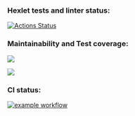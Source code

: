 ### Hexlet tests and linter status:
[![Actions Status](https://github.com/KermittheFroggg/java-project-78/workflows/hexlet-check/badge.svg)](https://github.com/KermittheFroggg/java-project-78/actions)

### Maintainability and Test coverage:
<a href="https://codeclimate.com/github/KermittheFroggg/java-project-78/maintainability"><img src="https://api.codeclimate.com/v1/badges/31caa894bd1c92649db1/maintainability" /></a>

<a href="https://codeclimate.com/github/KermittheFroggg/java-project-78/test_coverage"><img src="https://api.codeclimate.com/v1/badges/31caa894bd1c92649db1/test_coverage" /></a>

### CI status:
[![example workflow](https://github.com/KermittheFroggg/java-project-78/actions/workflows/main.yml/badge.svg)](https://github.com/KermittheFroggg/java-project-78/actions)